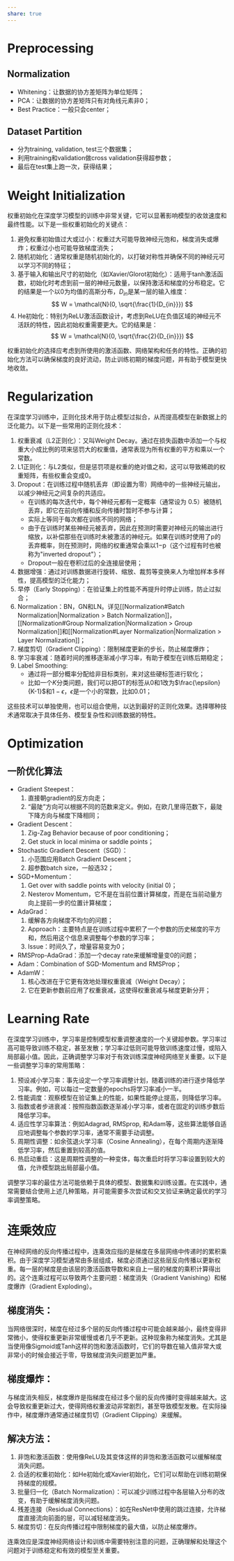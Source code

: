 ```yaml
---
share: true
---
```

# Preprocessing

## Normalization
- Whitening：让数据的协方差矩阵为单位矩阵；
- PCA：让数据的协方差矩阵只有对角线元素非0；
- Best Practice：一般只会center；

## Dataset Partition
- 分为training, validation, test三个数据集；
- 利用training和validation做cross validation获得超参数；
- 最后在test集上跑一次，获得结果；

# Weight Initialization

权重初始化在深度学习模型的训练中非常关键，它可以显著影响模型的收敛速度和最终性能。以下是一些权重初始化的关键点：

1. 避免权重初始值过大或过小：权重过大可能导致神经元饱和，梯度消失或爆炸；权重过小也可能导致梯度消失；
2. 随机初始化：通常权重是随机初始化的，以打破对称性并确保不同的神经元可以学习不同的特征；
3. 基于输入和输出尺寸的初始化（如Xavier/Glorot初始化）：适用于tanh激活函数，初始化时考虑到前一层的神经元数量，以保持激活和梯度的分布稳定。它的结果是一个以0为均值的高斯分布，$D_{in}$是某一层的输入维度：
	$$
	W = \mathcal{N}(0, \sqrt{\frac{1}{D_{in}}})
  $$
4. He初始化：特别为ReLU激活函数设计，考虑到ReLU在负值区域的神经元不活跃的特性，因此初始权重需要更大。它的结果是：
	$$
	W = \mathcal{N}(0, \sqrt{\frac{2}{D_{in}}})
  $$

权重初始化的选择应考虑到所使用的激活函数、网络架构和任务的特性。正确的初始化方法可以确保梯度的良好流动，防止训练初期的梯度问题，并有助于模型更快地收敛。

# Regularization

在深度学习训练中，正则化技术用于防止模型过拟合，从而提高模型在新数据上的泛化能力。以下是一些常用的正则化技术：

1. 权重衰减（L2正则化）：又叫Weight Decay。通过在损失函数中添加一个与权重大小成比例的项来惩罚大的权重值，通常表现为所有权重的平方和乘以一个常数。
2. L1正则化：与L2类似，但是惩罚项是权重的绝对值之和，这可以导致稀疏的权重矩阵，有些权重会变成0。  
3. Dropout：在训练过程中随机丢弃（即设置为零）网络中的一些神经元输出，以减少神经元之间复杂的共适应。
	- 在训练的每次迭代中，每个神经元都有一定概率（通常设为 0.5）被随机丢弃，即它在前向传播和反向传播时暂时不参与计算；
	- 实际上等同于每次都在训练不同的网络；
	- 由于在训练时某些神经元被丢弃，因此在预测时需要对神经元的输出进行缩放，以补偿那些在训练时未被激活的神经元。如果在训练时使用了p的丢弃概率，则在预测时，网络的权重通常会乘以1−p（这个过程有时也被称为"inverted dropout"）；
	- Dropout一般在卷积过后的全连接层使用；
4. 数据增强：通过对训练数据进行旋转、缩放、裁剪等变换来人为增加样本多样性，提高模型的泛化能力；
5. 早停（Early Stopping）：在验证集上的性能不再提升时停止训练，防止过拟合；
6. Normalization：BN，GN和LN。详见[[Normalization#Batch Normalization|Normalization > Batch Normalization]]，[[Normalization#Group Normalization|Normalization > Group Normalization]]和[[Normalization#Layer Normalization|Normalization > Layer Normalization]]；
7. 梯度剪切（Gradient Clipping）：限制梯度更新的步长，防止梯度爆炸；
8. 学习率衰减：随着时间的推移逐渐减小学习率，有助于模型在训练后期稳定；
9. Label Smoothing: 
	- 通过将一部分概率分配给非目标类别，来对这些硬标签进行软化；
	- 比如一个$K$分类问题，我们可以把GT的标签从0和1改为$\frac{\epsilon}{K-1}$和$1-\epsilon$，$\epsilon$是一个小的常数，比如0.01；

这些技术可以单独使用，也可以组合使用，以达到最好的正则化效果。选择哪种技术通常取决于具体任务、模型复杂性和训练数据的特性。

# Optimization

## 一阶优化算法
- Gradient Steepest：
	1. 直接朝gradient的反方向走；
	2. “最陡”方向可以根据不同的范数来定义。例如，在欧几里得范数下，最陡下降方向与梯度下降相同；
- Gradient Descent：
	1. Zig-Zag Behavior because of poor conditioning；
	2. Get stuck in local minima or saddle points；
-  Stochastic Gradient Descent（SGD）：
	1. 小范围应用Batch Gradient Descent；
	2. 超参数batch size，一般选32；
-  SGD+Momentum：
	1. Get over with saddle points with velocity (initial 0)；
	2. Nesterov Momentum，它不是在当前位置计算梯度，而是在当前动量方向上提前一步的位置计算梯度；
- AdaGrad：
	1. 缓解各方向梯度不均匀的问题；
	2. Approach：主要特点是在训练过程中累积了一个参数的历史梯度的平方和，然后用这个信息来调整每个参数的学习率；
	3. Issue：时间久了，增量容易变为0；
- RMSProp-AdaGrad：添加一个decay rate来缓解增量变0的问题；
- Adam：Combination of SGD-Momentum and RMSProp；
- AdamW：
	1. 核心改进在于它更有效地处理权重衰减（Weight Decay）；
	2. 它在更新参数前应用了权重衰减，这使得权重衰减与梯度更新分开；

# 	Learning Rate

在深度学习训练中，学习率是控制模型权重调整速度的一个关键超参数。学习率过高可能导致训练不稳定，甚至发散；学习率过低则可能导致训练速度过慢，或陷入局部最小值。因此，正确调整学习率对于有效训练深度神经网络至关重要。以下是一些调整学习率的常用策略：

1. 预设减小学习率：事先设定一个学习率调整计划，随着训练的进行逐步降低学习率。例如，可以每过一定数量的epochs将学习率减小一半。
2. 性能调度：观察模型在验证集上的性能，如果性能停止提高，则降低学习率。
3. 指数或者步进衰减：按照指数函数逐渐减小学习率，或者在固定的训练步数后降低学习率。
4. 适应性学习率算法：例如Adagrad, RMSprop, 和Adam等，这些算法能够自适应地调整每个参数的学习率，通常不需要手动调整。
5. 周期性调整：如余弦退火学习率（Cosine Annealing），在每个周期内逐渐降低学习率，然后重置到较高的值。
6. 热启动重启：这是周期性调整的一种变体，每次重启时将学习率设置到较大的值，允许模型跳出局部最小值。    

调整学习率的最佳方法可能依赖于具体的模型、数据集和训练设置。在实践中，通常需要结合使用上述几种策略，并可能需要多次尝试和交叉验证来确定最优的学习率调整策略。


# 连乘效应
在神经网络的反向传播过程中，连乘效应指的是梯度在多层网络中传递时的累积乘积。由于深度学习模型通常由多层组成，梯度必须通过这些层反向传播以更新权重。每一层的梯度是由该层的激活函数导数和来自上一层的梯度的乘积计算得出的。这个连乘过程可以导致两个主要问题：梯度消失（Gradient Vanishing）和梯度爆炸（Gradient Exploding）。

## 梯度消失：

当网络很深时，梯度在经过多个层的反向传播过程中可能会越来越小，最终变得非常微小，使得权重更新非常缓慢或者几乎不更新。这种现象称为梯度消失。尤其是当使用像Sigmoid或Tanh这样的饱和激活函数时，它们的导数在输入值非常大或非常小的时候会接近于零，导致梯度消失问题更加严重。

## 梯度爆炸：

与梯度消失相反，梯度爆炸是指梯度在经过多个层的反向传播时变得越来越大。这会导致权重更新过大，使得网络权重波动非常剧烈，甚至导致模型发散。在实际操作中，梯度爆炸通常通过梯度剪切（Gradient Clipping）来缓解。

## 解决方法：

1. 非饱和激活函数：使用像ReLU及其变体这样的非饱和激活函数可以缓解梯度消失问题。
2. 合适的权重初始化：如He初始化或Xavier初始化，它们可以帮助在训练初期保持梯度的规模。
3. 批量归一化（Batch Normalization）：可以减少训练过程中各层输入分布的改变，有助于缓解梯度消失问题。
4. 残差连接（Residual Connections）：如在ResNet中使用的跳过连接，允许梯度直接流向前面的层，可以减轻梯度消失。
5. 梯度剪切：在反向传播过程中限制梯度的最大值，以防止梯度爆炸。

连乘效应是深度神经网络设计和训练中需要特别注意的问题，正确理解和处理这个问题对于训练稳定和有效的模型至关重要。






